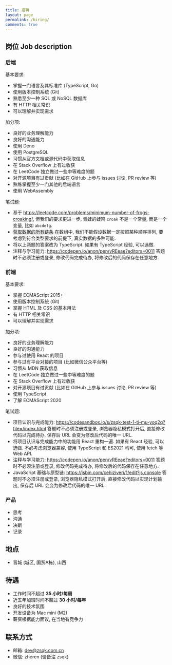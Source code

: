```yaml
---
title: 招聘
layout: page
permalink: /hiring/
comments: true
---
```


## 岗位 Job description

### 后端

基本要求:

- 掌握一门语言及其标准库 (TypeScript, Go)
- 使用版本控制系统 (Git)
- 熟悉至少一种 SQL 或 NoSQL 数据库
- 有 HTTP 相关常识
- 可以理解并实现需求

加分项:

- 良好的业务理解能力
- 良好的沟通能力
- 使用 Deno
- 使用 PostgreSQL
- 习惯从官方文档或源代码中获取信息
- 在 Stack Overflow 上有过收获
- 在 LeetCode 独立做过一些中等难度的题
- 对开源项目有过贡献 (比如在 GitHub 上参与 issues 讨论, PR review 等)
- 熟练掌握至少一门其他的后端语言
- 使用 WebAssembly

笔试题:

- 基于 <https://leetcode.com/problems/minimum-number-of-frogs-croaking/>,
  但我们的要求更进一步, 青蛙的蛙鸣 `croak` 不是一个常量, 而是一个变量, 比如 `abcdefg`.
- [获取数据的所有链条](https://www.typescriptlang.org/play?#code/MYewdgzgLgBAJgQygmBeGBtAUDGBvGASzgC4YBGAGhgAdiyAGGAX0p3yNJgCZq6umrdgXowAzH1HkWbXCK4AWSVzEzhnMgFZlZBWoC6AbixZQkWACcAphDSZ1UnTAbVgACwSEwZDPrVyNHicXGHdPb0w-IQDRCVpHUI8vH3Io2Q5RJXiVVySIjCpxNIcubWzdXPCU6jiFYqMTKABPGisYADEwOwAKADcybubWkAAzeCQEAEpJtAA+GCGrUZhrCGNTcGgYEYjOnpnUebx2AHoTmAAVAHkAESuyQBjtQAQjQFPowF-FQAdTLGYsIA) 在数组中, 我们不能假设数据一定按照某种顺序排列, 要考虑到符合类型要求的前提下, 真实数据的多种可能.
- 将以上两题的答案改为 TypeScript.
  如果有 TypeScript 经验, 可以选做.
- 注释与学习能力:
  <https://codepen.io/anon/pen/vREeae?editors=0011>
  答题时不必须注册或登录, 修改代码完成待办, 将修改后的代码保存在任意地方.

### 前端

基本要求:

- 掌握 ECMAScript 2015+
- 使用版本控制系统 (Git)
- 掌握 HTML 及 CSS 的基本用法
- 有 HTTP 相关常识
- 可以理解并实现需求

加分项:

- 良好的业务理解能力
- 良好的沟通能力
- 参与过使用 React 的项目
- 参与过有平台对接的项目 (比如微信公众平台等)
- 习惯从 MDN 获取信息
- 在 LeetCode 独立做过一些中等难度的题
- 在 Stack Overflow 上有过收获
- 对开源项目有过贡献 (比如在 GitHub 上参与 issues 讨论, PR review 等)
- 使用 TypeScript
- 了解 ECMAScript 2020

笔试题:

- 项目认识与完成能力:
  <https://codesandbox.io/s/zsqk-test-1-ti-mu-yoq2q?file=/index.html>
  答题时不必须注册或登录, 浏览器隐私模式打开后, 直接修改代码以完成待办, 保存后 URL 会变为修改后代码的唯一 URL.
- 将项目认识与完成能力中的功能用 React 重构一遍.
  如果有 React 经验, 可以选做. 不必考虑浏览器兼容, 使用 TypeScript 和 ES2021 均可, 使用 fetch 等 Web API.
- 注释与学习能力:
  <https://codepen.io/anon/pen/vREeae?editors=0011>
  答题时不必须注册或登录, 修改代码完成待办, 将修改后的代码保存在任意地方.
- JavaScript 基础与原型链:
  <https://jsbin.com/cehiziveri/1/edit?js,console>
  答题时不必须注册或登录, 浏览器隐私模式打开后, 直接修改代码以实现计划输出, 保存后 URL 会变为修改后代码的唯一 URL.

<script>const guide = `答题指南:

项目认识与完成能力, 共考察如下几点:

1. 前端基础结构理解. (看是否达成基本目的, 输入用户编号查到用户姓名)
2. CSS 基础. (.result.success 是否正确完成)
3. 项目数据结构理解. (可以根据编号显示姓名)
4. JS 数组基础操作. (从多人中找到符合要求的人)
5. Web API 基础操作, DOM 操作. (找到特定 DOM, 修改其 class)
6. JS 函数调用. (使用列出的一些函数)
7. 前端程序健壮性. (找不到人时, 也有相应的 DOM 变动)
8. 使用 fetch 完成网络请求.
9. 考虑到网络超时错误. (使用信号来做超时则更佳)

React:

1. 使用函数组件. (更贴合团队习惯)
2. 使用 Hooks. (更贴合团队习惯)
3. 不要再进行 DOM 操作.
4. 实现之前项目的全部功能, 不要因重构丢功能.

注释与学习能力, 共考察如下几点:

1. 如果使用过 JSDoc, 考察对 JSDoc 的认识. (使用 JSDoc tags 完成功能)
2. 如果没使用过 JSDoc, 考察学习能力.
3. 合理的函数注释名称, 是否理解函数基础功能.
4. 函数参数的可选及默认值是否理解清楚.
5. 根据代码功能推断类型. (包括参数类型, 返回类型)
6. 完成后移除 @todo.
7. 完成过程中不要使用不必要的 tags.

JavaScript 基础与原型链, 共考察如下几点:

1. 功能实现能力. 要实现功能, 处理结果要与预期一致.
2. 避免 hardcode. 不能假设数据一定有三个属性, 也可以是两个, 也可能是四个, 每个属性中的值数量也是不固定的.
3. JS 基础用法. 看功能是如何实现的, 如何使用 JS 基础语法和常见方法.
4. 合理的函数拆分. 在实现功能的前提下, 是否对复杂功能进行合理的功能拆分.
5. JS 原型链基础理解. 是否通过原型链方法实现基本功能.
6. JS getter 的基础理解. 是否通过对象 getter 实现基本功能.
7. 细节是否完善, 比如最终字符串中的逗号和空格是否如预期中的要求.`</script>

### 产品

- 思考
- 沟通
- 决断
- 记录

## 地点

- 晋城 (城区, 国贸A栋), 山西

## 待遇

- 工作时间不超过 **35 小时/每周**
- 近五年加班时间不超过 **30 小时/每年**
- 良好的技术氛围
- 开发设备为 Mac mini (M2)
- 薪资根据能力面议, 在当地有竞争力

## 联系方式

- 邮箱: <dev@zsqk.com.cn>
- 微信: zheren (请备注 zsqk)
